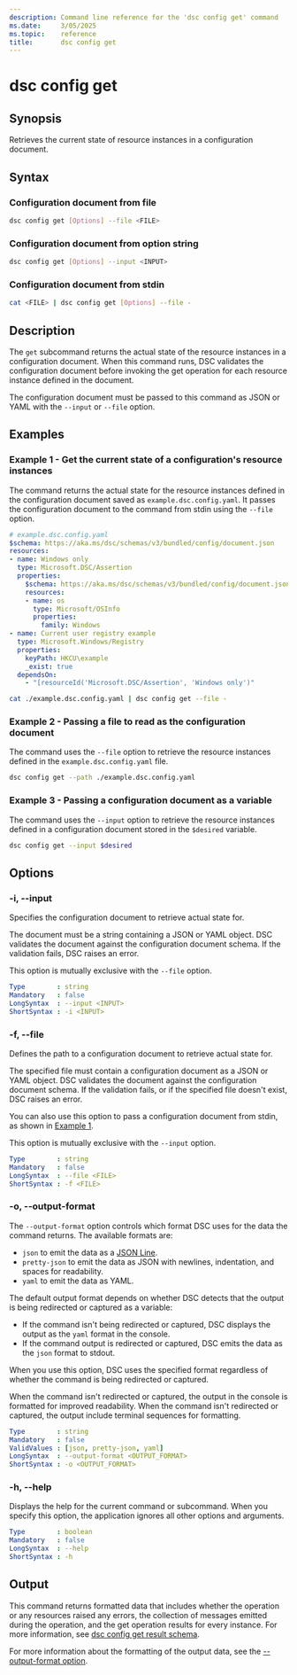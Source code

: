 ```yaml
---
description: Command line reference for the 'dsc config get' command
ms.date:     3/05/2025
ms.topic:    reference
title:       dsc config get
---
```


# dsc config get

## Synopsis

Retrieves the current state of resource instances in a configuration document.

## Syntax

### Configuration document from file

```sh
dsc config get [Options] --file <FILE>
```

### Configuration document from option string

```sh
dsc config get [Options] --input <INPUT>
```

### Configuration document from stdin

```sh
cat <FILE> | dsc config get [Options] --file -
```

## Description

The `get` subcommand returns the actual state of the resource instances in a configuration
document. When this command runs, DSC validates the configuration document before invoking the get
operation for each resource instance defined in the document.

The configuration document must be passed to this command as JSON or YAML with the `--input` or
`--file` option.

## Examples

### Example 1 - Get the current state of a configuration's resource instances

<a id="example-1"></a>

The command returns the actual state for the resource instances defined in the configuration
document saved as `example.dsc.config.yaml`. It passes the configuration document to the command
from stdin using the `--file` option.

```yaml
# example.dsc.config.yaml
$schema: https://aka.ms/dsc/schemas/v3/bundled/config/document.json
resources:
- name: Windows only
  type: Microsoft.DSC/Assertion
  properties:
    $schema: https://aka.ms/dsc/schemas/v3/bundled/config/document.json
    resources:
    - name: os
      type: Microsoft/OSInfo
      properties:
        family: Windows
- name: Current user registry example
  type: Microsoft.Windows/Registry
  properties:
    keyPath: HKCU\example
    _exist: true
  dependsOn:
    - "[resourceId('Microsoft.DSC/Assertion', 'Windows only')"
```

```sh
cat ./example.dsc.config.yaml | dsc config get --file -
```

### Example 2 - Passing a file to read as the configuration document

<a id="example-2"></a>

The command uses the `--file` option to retrieve the resource instances defined in the
`example.dsc.config.yaml` file.

```sh
dsc config get --path ./example.dsc.config.yaml
```

### Example 3 - Passing a configuration document as a variable

<a id="example-3"></a>

The command uses the `--input` option to retrieve the resource instances defined in a
configuration document stored in the `$desired` variable.

```sh
dsc config get --input $desired
```

## Options

### -i, --input

<a id="-i"></a>
<a id="--input"></a>

Specifies the configuration document to retrieve actual state for.

The document must be a string containing a JSON or YAML object. DSC validates the document against
the configuration document schema. If the validation fails, DSC raises an error.

This option is mutually exclusive with the `--file` option.

```yaml
Type        : string
Mandatory   : false
LongSyntax  : --input <INPUT>
ShortSyntax : -i <INPUT>
```

### -f, --file

<a id="-f"></a>
<a id="--file"></a>

Defines the path to a configuration document to retrieve actual state for.

The specified file must contain a configuration document as a JSON or YAML object. DSC validates
the document against the configuration document schema. If the validation fails, or if the
specified file doesn't exist, DSC raises an error.

You can also use this option to pass a configuration document from stdin, as shown in
[Example 1](#example-1).

This option is mutually exclusive with the `--input` option.

```yaml
Type        : string
Mandatory   : false
LongSyntax  : --file <FILE>
ShortSyntax : -f <FILE>
```

### -o, --output-format

<a id="-o"></a>
<a id="--output-format"></a>

The `--output-format` option controls which format DSC uses for the data the command returns. The
available formats are:

- `json` to emit the data as a [JSON Line][01].
- `pretty-json` to emit the data as JSON with newlines, indentation, and spaces for readability.
- `yaml` to emit the data as YAML.

The default output format depends on whether DSC detects that the output is being redirected or
captured as a variable:

- If the command isn't being redirected or captured, DSC displays the output as the `yaml` format
  in the console.
- If the command output is redirected or captured, DSC emits the data as the `json` format to
  stdout.

When you use this option, DSC uses the specified format regardless of whether the command is being
redirected or captured.

When the command isn't redirected or captured, the output in the console is formatted for improved
readability. When the command isn't redirected or captured, the output include terminal sequences
for formatting.

```yaml
Type        : string
Mandatory   : false
ValidValues : [json, pretty-json, yaml]
LongSyntax  : --output-format <OUTPUT_FORMAT>
ShortSyntax : -o <OUTPUT_FORMAT>
```

### -h, --help

<a id="-h"></a>
<a id="--help"></a>

Displays the help for the current command or subcommand. When you specify this option, the
application ignores all other options and arguments.

```yaml
Type        : boolean
Mandatory   : false
LongSyntax  : --help
ShortSyntax : -h
```

## Output

This command returns formatted data that includes whether the operation or any resources raised any
errors, the collection of messages emitted during the operation, and the get operation results for
every instance. For more information, see [dsc config get result schema][02].

For more information about the formatting of the output data, see the
[--output-format option](#--output-format).

<!-- Link reference definitions -->
[01]: https://jsonlines.org/
[02]: ../../schemas/outputs/config/get.md
